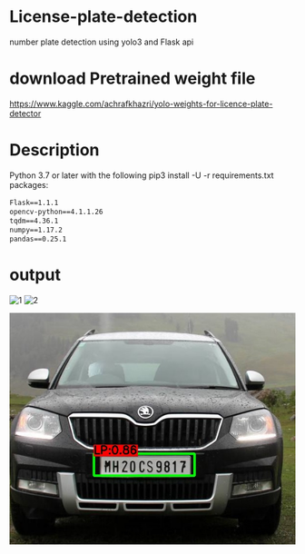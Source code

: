 # License-plate-detection
number plate detection using yolo3 and Flask api
# download Pretrained weight file
https://www.kaggle.com/achrafkhazri/yolo-weights-for-licence-plate-detector
# Description
Python 3.7 or later with the following pip3 install -U -r requirements.txt packages:

    Flask==1.1.1
    opencv-python==4.1.1.26
    tqdm==4.36.1
    numpy==1.17.2
    pandas==0.25.1
# output
![1](https://user-images.githubusercontent.com/51817568/79449401-c4e63d00-8000-11ea-91eb-5cc6b0955fa0.png)
![2](https://user-images.githubusercontent.com/51817568/79449505-f5c67200-8000-11ea-8bac-5c2eb5eab111.png)

![](static/uploads/46_yolo_out_py.jpg)
